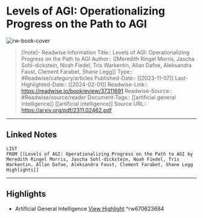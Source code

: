 # Levels of AGI: Operationalizing Progress on the Path to AGI

![rw-book-cover](https://readwise-assets.s3.amazonaws.com/media/uploaded_book_covers/profile_174804/BygAZjjhlZns4iAlP58ZRYImG6fQBb2pn_uPSneav2U-cove_px1Kv5z.png)
<br>
>[!note]- Readwise Information
>Title:: Levels of AGI: Operationalizing Progress on the Path to AGI
>Author:: [[Meredith Ringel Morris, Jascha Sohl-dickstein, Noah Fiedel, Tris Warkentin, Allan Dafoe, Aleksandra Faust, Clement Farabet, Shane Legg]]
>Type:: #Readwise/category/articles
>Published-Date:: [[2023-11-07]]
>Last-Highlighted-Date:: [[2024-02-01]]
>Readwise-Link:: https://readwise.io/bookreview/37311691
>Readwise-Source:: #Readwise/source/reader
>Document-Tags:: [[artificial general intelligence]] [[artificial intelligence]] 
>Source URL:: https://arxiv.org/pdf/2311.02462.pdf
--- 

## Linked Notes
```dataview
LIST
FROM [[Levels of AGI: Operationalizing Progress on the Path to AGI by Meredith Ringel Morris, Jascha Sohl-dickstein, Noah Fiedel, Tris Warkentin, Allan Dafoe, Aleksandra Faust, Clement Farabet, Shane Legg Highlights]]
```

---

## Highlights
- Artificial General Intelligence [View Highlight](https://readwise.io/open/670623684) ^rw670623684
